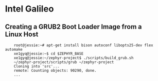 Intel Galileo
==

## Creating a GRUB2 Boot Loader Image from a Linux Host

```
    root@jessie:~# apt-get install bison autoconf libopts25-dev flex automake
    xe1gyq@jessie:~$ cd $ZEPHYR_BASE
    xe1gyq@jessie:~/zephyr-project$ ./scripts/build_grub.sh
    ~/zephyr-project/scripts/grub ~/zephyr-project
    Cloning into 'src'...
    remote: Counting objects: 90290, done.
    ...
    
```


